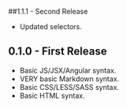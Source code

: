 ##1.1.1 - Second Release
* Updated selectors.

## 0.1.0 - First Release
* Basic JS/JSX/Angular syntax.
* VERY basic Markdown syntax.
* Basic CSS/LESS/SASS syntax.
* Basic HTML syntax.
